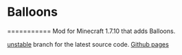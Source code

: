 # Balloons
===========
Mod for Minecraft 1.7.10 that adds Balloons.

<a href="http://github.com/ZanyLeonic/Balloons/tree/unstable">unstable</a> branch for the latest source code.
<a href="http://ZanyLeonic.github.io/Balloons/">Github pages</a> 